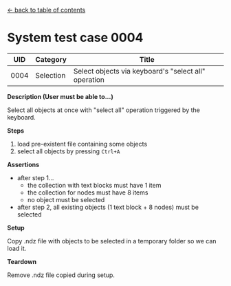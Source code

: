 
[← back to table of contents](../README.md)

# System test case 0004

| UID | Category | Title |
| --- | --- | --- |
| 0004 | Selection | Select objects via keyboard's "select all" operation |


**Description (User must be able to...)**

Select all objects at once with "select all" operation triggered by the keyboard.

**Steps**

1. load pre-existent file containing some objects
1. select all objects by pressing `Ctrl+A`

**Assertions**

- after step 1...
    - the collection with text blocks must have 1 item
    - the collection for nodes must have 8 items
    - no object must be selected
- after step 2, all existing objects (1 text block + 8 nodes) must be selected

**Setup**

Copy .ndz file with objects to be selected in a temporary folder so we can load it.

**Teardown**

Remove .ndz file copied during setup.

